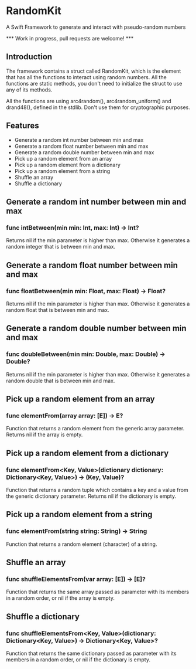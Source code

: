# RandomKit
A Swift Framework to generate and interact with pseudo-random numbers 

*** Work in progress, pull requests are welcome! ***

## Introduction

The framework contains a struct called RandomKit, which is the element that has all the functions to interact using random numbers. All the functions are static methods, you don't need to initialize the struct to use any of its methods.

All the functions are using arc4random(), arc4random_uniform() and drand48(), defined in the stdlib. Don't use them for cryptographic purposes.

## Features
* Generate a random int number between min and max
* Generate a random float number between min and max
* Generate a random double number between min and max
* Pick up a random element from an array
* Pick up a random element from a dictionary
* Pick up a random element from a string
* Shuffle an array
* Shuffle a dictionary

## Generate a random int number between min and max
### func intBetween(min min: Int, max: Int) -> Int?
Returns nil if the min parameter is higher than max. Otherwise it generates a random integer that is between min and max.

## Generate a random float number between min and max
### func floatBetween(min min: Float, max: Float) -> Float?
Returns nil if the min parameter is higher than max. Otherwise it generates a random float that is between min and max.

## Generate a random double number between min and max
### func doubleBetween(min min: Double, max: Double) -> Double?
Returns nil if the min parameter is higher than max. Otherwise it generates a random double that is between min and max.

## Pick up a random element from an array
### func elementFrom<E>(array array: [E]) -> E?
Function that returns a random element from the generic array parameter. Returns nil if the array is empty.

## Pick up a random element from a dictionary
### func elementFrom<Key, Value>(dictionary dictionary: Dictionary<Key, Value>) -> (Key, Value)?
Function that returns a random tuple which contains a key and a value from the generic dictionary parameter. Returns nil if the dictionary is empty.

## Pick up a random element from a string
### func elementFrom(string string: String) -> String
Function that returns a random element (character) of a string.

## Shuffle an array
### func shuffleElementsFrom<E>(var array: [E]) -> [E]?
Function that returns the same array passed as parameter with its members in a random order, or nil if the array is empty.

## Shuffle a dictionary
### func shuffleElementsFrom<Key, Value>(dictionary: Dictionary<Key, Value>) -> Dictionary<Key, Value>?
Function that returns the same dictionary passed as parameter with its members in a random order, or nil if the dictionary is empty.
